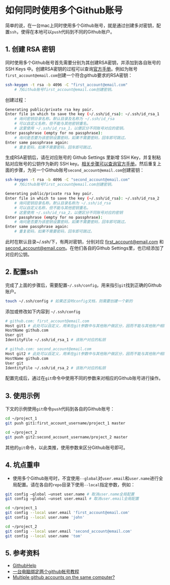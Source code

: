 # 如何同时使用多个Github账号

简单的说，在一台mac上同时使用多个Github账号，就是通过创建多对密钥，配置```ssh```，使得在本地可以```push```代码到不同的Github账户。


## 1. 创建 RSA 密钥

同时使用多个Github账号首先需要分别为其创建RSA密钥，并添加到各自账号的 SSH Keys 中。创建RSA密钥的过程可以查询[官方手册](https://help.github.com/articles/generating-a-new-ssh-key-and-adding-it-to-the-ssh-agent)。例如为账号```first_account@email.com```创建一个符合github要求的RSA密钥：

```bash
ssh-keygen -t rsa -b 4096 -C "first_account@email.com" 
    # 为Github账号first_account@email.com创建密钥。
```

创建过程：

```bash
Generating public/private rsa key pair.
Enter file in which to save the key (~/.ssh/id_rsa): ~/.ssh/id_rsa_1 
    # 询问密钥目录名称。默认目录及名称为 ~/.ssh/id_rsa
    # 可以自定义名称，但不能与其他密钥重名。
    # 这里使用 ~/.ssh/id_rsa_1，以便区分不同账号对应的密钥。
Enter passphrase (empty for no passphrase): 
    # 询问是否要为该密钥设置密码，如果不需要密码，回车即可跳过。
Enter same passphrase again: 
    # 重复密码，如果不需要密码，回车即可跳过。
```

生成RSA密钥后，请在对应账号的 Github Settings 里新增 SSH Key，并复制粘贴对应账号的公钥作为新的 SSH key。[相关步骤可以查询官方手册](https://help.github.com/articles/adding-a-new-ssh-key-to-your-github-account)。然后重复上面的步骤，为另一个Github账号```second_account@email.com```创建密钥：

```bash
ssh-keygen -t rsa -b 4096 -C "second_account@email.com" 
    # 为Github账号first_account@email.com创建密钥。

Generating public/private rsa key pair.
Enter file in which to save the key (~/.ssh/id_rsa): ~/.ssh/id_rsa_2 
    # 询问密钥目录名称。默认目录名称为 ~/.ssh/id_rsa
    # 可以自定义名称，但不能与其他密钥重名。
    # 这里使用 ~/.ssh/id_rsa_2，以便区分不同账号对应的密钥
Enter passphrase (empty for no passphrase): 
    # 询问是否要为该密钥设置密码，如果不需要密码，回车即可跳过。
Enter same passphrase again: 
    # 重复密码，如果不需要密码，回车即可跳过。
```

此时在默认目录~/.ssh/下，有两对密钥，分别对应 first_account@email.com 和 second_account@email.com。在他们各自的Github Settings里，也已经添加了对应的公钥。

## 2. 配置ssh

完成了上面的步骤后，需要配置```~/.ssh/config```，用来指引```git```找到正确的Github账户。

```bash
touch ~/.ssh/config # 如果还没哟config文档，则需要创建一个新的
```

添加或修改如下内容到 ```~/.ssh/config```

```bash
# github.com: first_account@email.com
Host git1 # 此处可以自定义，用来在git参数中与其他账户做区分，因而不能与其他账户相同。
HostName github.com
User git
IdentityFile ~/.ssh/id_rsa_1 # 该账户对应的私钥

# github.com: second_account@email.com
Host git2 # 此处可以自定义，用来在git参数中与其他账户做区分，因而不能与其他账户相同。
HostName github.com
User git
IdentityFile ~/.ssh/id_rsa_2 # 该账户对应的私钥
```

配置完成后，通过在```git```命令中使用不同的参数来对相应的Github账号进行操作。

## 3. 使用示例

下文的示例使用```git```命令```push```代码到各自的Github账号：

```bash
cd ~/project_1
git push git1:first_account_username/project_1 master

cd ~/project_2
git push git2:second_account_username/project_2 master
```

其他的```git```命令，以此类推，使用参数来区分Github账号即可。

## 4. 坑点重申

* 使用多个Github账号时，不宜使用```--global```对```user.email```和```user.name```进行全局配置。请在各自的```repo```目录下使用```--local```指定参数，例如：

```bash
git config –global –unset user.name # 取消user.name全局配置
git config –global –unset user.email # 取消user.email全局配置

cd ~/project_1
git config --local user.email 'first_account@email.com'
git config --local user.name 'john'

cd ~/project_2
git config --local user.email 'second_account@email.com'
git config --local user.name 'tom'
```

## 5. 参考资料

* [GithubHelp](https://help.github.com)
* [一台电脑绑定两个github帐号教程](https://www.jianshu.com/p/3fc93c16ad2d)
* [Multiple github accounts on the same computer?](https://stackoverflow.com/questions/3860112/multiple-github-accounts-on-the-same-computer?utm_medium=organic&utm_source=google_rich_qa&utm_campaign=google_rich_qa)